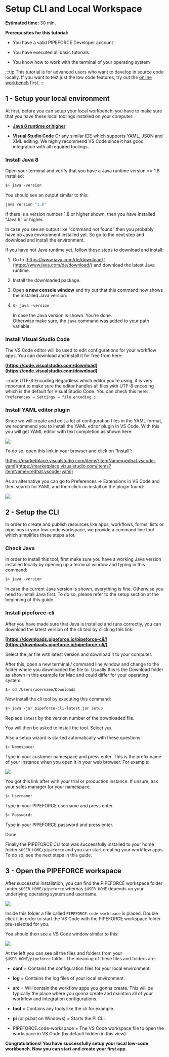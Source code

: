# Setup CLI and Local Workspace

**Estimated time:** 30 min.

**Prerequisites for this tutorial:**

*   You have a valid PIPEFORCE Developer account
    
*   You have executed all basic tutorials
    
*   You know how to work with the terminal of your operating system
    
:::tip
This tutorial is for advanced users who want to develop in source code locally. If you want to test just the low code features, try out the [online workbench](https://trial.pipeforce.org/#/propertyeditor) first.
:::

## 1 - Setup your local environment

At first, before you can setup your local workbench, you have to make sure that you have these local toolings installed on your computer:

*   [**Java 8 runtime or higher**](https://www.java.com/de/download/)
    
*   [**Visual Studio Code**](https://code.visualstudio.com/download)  Or any similar IDE which supports YAML, JSON and XML editing. We highly recommend VS Code since it has good integration with all required toolings.  


### Install Java 8


Open your terminal and verify that you have a Java runtime version >= 1.8 installed:

```bash
$> java -version
```

You should see an output similar to this:

```bash
java version "1.8"
```

If there is a version number 1.8 or higher shown, then you have installed “Java 8” or higher.

In case you see an output like “command not found” then you probably have no Java environment installed yet. So go to the next step and download and install the environment.

If you have not Java runtime yet, follow these steps to download and install:

1.  Go to [https://www.java.com/de/download/](https://www.java.com/de/download/) and download the latest Java runtime.
    
2.  Install the downloaded package.
    
3.  Open **a new console window** and try out that this command now shows the installed Java version:
    
4.  ```bash
    $> java -version
    ```
    
    In case the Java version is shown. You’re done.  
    Otherwise make sure, the `java` command was added to your path variable.
    

### Install Visual Studio Code

The VS Code editor will be used to edit configurations for your workflow apps. You can download and install it for free from here:

**[https://code.visualstudio.com/download](https://code.visualstudio.com/download)**

:::note UTF-8 Encoding 
Regardless which editor you’re using, it is very important to make sure the editor handles all files with UTF-8 encoding which is the default for Visual Studio Code. You can check this here: `Preferences → Settings → file.encoding`.
:::

### Install YAML editor plugin

Since we will create and edit a lot of configuration files in the YAML format, we recommend you to install the YAML editor plugin in VS Code. With this you will get YAML editor with text completion as shown here:

![](../../img/yaml-completion-demo.gif)

To do so, open this link in your browser and click on “Install”:

[https://marketplace.visualstudio.com/items?itemName=redhat.vscode-yaml](https://marketplace.visualstudio.com/items?itemName=redhat.vscode-yaml)

As an alternative you can go to Preferences → Extensions in VS Code and then search for YAML and then click on install on the plugin found:

![](../../img/vscode-yaml-plugin.png)

## 2 - Setup the CLI

In order to create and publish resources like apps, workflows, forms, lists or pipelines in your low-code workspace, we provide a command line tool which simplifies these steps a lot.

### Check Java

In order to install this tool, first make sure you have a working Java version installed locally by opening up a terminal window and typing in this command:

```bash
$> java -version
```

In case the current Java version is shown, everything is fine. Otherwise you need to install Java first. To do so, please refer to the setup section at the beginning of this guide.

### Install pipeforce-cli

After you have made sure that Java is installed and runs correctly, you can download the latest version of the cli tool by clicking this link:

**[https://downloads.pipeforce.io/pipeforce-cli/](https://downloads.pipeforce.io/pipeforce-cli/)**

Select the jar file with latest version and download it to your computer.

After this, open a new terminal / command line window and change to the folder where you downloaded the file to. Usually this is the Download folder as shown in this example for Mac and could differ for your operating system:

```bash
$> cd /Users/username/Downloads
```

Now install the cli tool by executing this command:

```bash
$> java -jar pipeforce-cli-latest.jar setup
```

Replace `latest` by the version number of the downloaded file.

You will then be asked to install the tool. Select `yes`.

Also a setup wizard is started automatically with these questions:

```bash
$> Namespace:
```

Type in your customer namespace and press enter. This is the prefix name of your instance when you open it in your web browser. For example:

![](../../img/namespace.png)

You got this link after with your trial or production instance. If unsure, ask your sales manager for your namespace.

```bash
$> Username:
```

Type in your PIPEFORCE username and press enter.

```bash
$> Password:
```

Type in your PIPEFORCE password and press enter.

Done.

Finally the PIPEFORCE CLI tool was successfully installed to your home folder `$USER_HOME/pipeforce` and you can start creating your workflow apps. To do so, see the next steps in this guide.

## 3 - Open the PIPEFORCE workspace

After successful installation, you can find the PIPEFORCE workspace folder under `$USER_HOME/pipeforce` whereas `$USER_HOME` depends on your underlying operating system and username.

![](../../img/workspace-files.png)

Inside this folder a file called `PIPEFORCE.code-workspace` is placed. Double click it in order to start the VS Code with the PIPEFORCE workspace folder pre-selected for you.

You should then see a VS Code window similar to this:

![](../../img/vscode-workspace.png)

At the left you can see all the files and folders from your `$USER_HOME/pipeforce` folder. The meaning of these files and folders are:

*   **conf** = Contains the configuration files for your local environment.
    
*   **log** = Contains the log files of your local environment.
    
*   **src** = Will contain the workflow apps you gonna create. This will be typically the place where you gonna create and maintain all of your workflow and integration configurations.
    
*   **tool** = Contains any tools like the cli for example.
    
*   **pi** (or pi.bat on Windows) = Starts the PI CLI.
    
*   PIPEFORCE.code-workspace = The VS Code workspace file to open the workspace in VS Code (by default hidden in this view).
    

**Congratulations! You have successfully setup your local low-code workbench. Now you can start and create your first app.**
